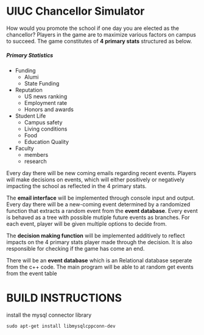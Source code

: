 # UIUC Chancellor Simulator
How would you promote the school if one day you are elected as the chancellor? Players in the game are to maximize various factors on campus to succeed. The game constitutes of **4 primary stats** structured as below.

##### Primary Statistics
* Funding
    * Alumi
    * State Funding
* Reputation
    * US news ranking
    * Employment rate
    * Honors and awards
* Student Life
    * Campus safety
    * Living conditions
    * Food
    * Education Quality
* Faculty
    * members
    * research

Every day there will be new coming emails regarding recent events. Players will make decisions on events, which will either positively or negatively impacting the school as reflected in the 4 primary stats.

The **email interface** will be implemented through console input and output. Every day there will be a new-coming event determined by a randomized function that extracts a random event from the **event database**. Every event is behaved as a tree with possible mutiple future events as branches. For each event, player will be given multiple options to decide from.

The **decision making function** will be implemented additively to reflect impacts on the 4 primary stats player made through the decision. It is also responsible for checking if the game has come an end.

There will be an **event database** which is an Relational database seperate from the c++ code. The main program will be able to at random get events from the event table

# BUILD INSTRUCTIONS

install the mysql connector library 
```
sudo apt-get install libmysqlcppconn-dev
```


